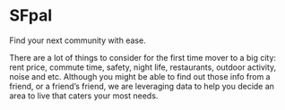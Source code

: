 # SFpal
Find your next community with ease. 

There are a lot of things to consider for the first time mover to a big city: rent price, commute time, safety, night life, restaurants, outdoor activity, noise and etc. Although you might be able to find out those info from a friend, or a friend’s friend, we are leveraging data to help you decide an area to live that caters your most needs.  
